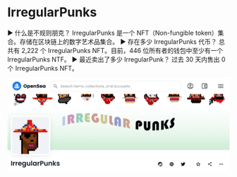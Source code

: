# IrregularPunks

▶ 什么是不规则朋克？
IrregularPunks 是一个 NFT（Non-fungible token）集合。存储在区块链上的数字艺术品集合。
▶ 存在多少 IrregularPunks 代币？
总共有 2,222 个 IrregularPunks NFT。目前，446 位所有者的钱包中至少有一个 IrregularPunks NTF。
▶ 最近卖出了多少 IrregularPunk？
过去 30 天内售出 0 个 IrregularPunks NFT。

![nft](01.png)


